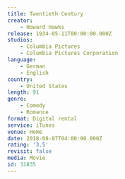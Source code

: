 ```yaml
---
title: Twentieth Century
creator:
    - Howard Hawks
release: 1934-05-11T00:00:00.000Z
studios:
    - Columbia Pictures
    - Columbia Pictures Corporation
language:
    - German
    - English
country:
    - United States
length: 91
genre:
    - Comedy
    - Romance
format: Digital rental
service: iTunes
venue: Home
date: 2018-08-07T04:00:00.000Z
rating: '3.5'
revisit: false
media: Movie
id: 31835
---
```



